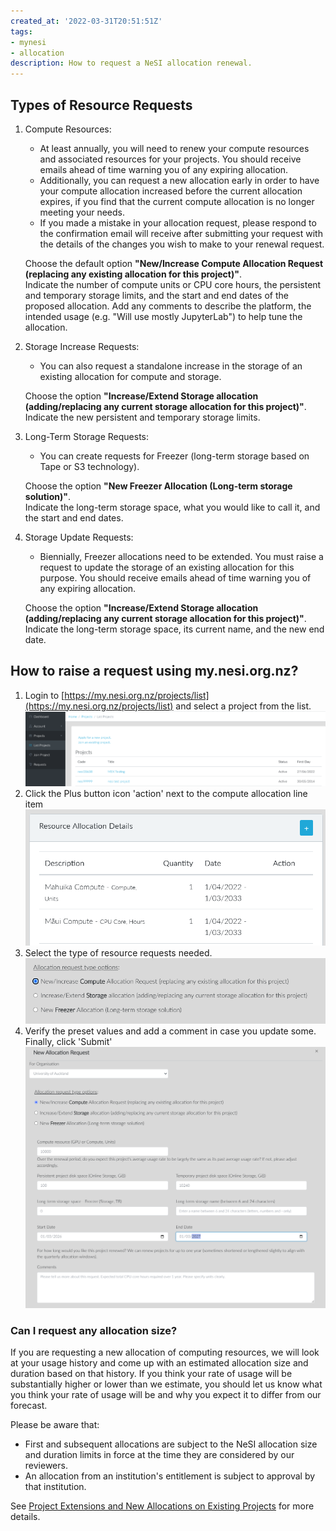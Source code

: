 ```yaml
---
created_at: '2022-03-31T20:51:51Z'
tags:
- mynesi
- allocation
description: How to request a NeSI allocation renewal.
---
```


## Types of Resource Requests

1. Compute Resources:

    - At least annually, you will need to renew your compute resources and associated resources for your projects. You should receive emails ahead of time warning you of any expiring allocation.  
    - Additionally, you can request a new allocation early in order to have your compute allocation increased before the current allocation expires, if you find that the current compute allocation is no longer meeting your needs.  
    - If you made a mistake in your allocation request, please respond to the confirmation email will receive after submitting your request with the details of the changes you wish to make to your renewal request.  

    Choose the default option **"New/Increase Compute Allocation Request (replacing any existing allocation for this project)"**.  
    Indicate the number of compute units or CPU core hours, the persistent and temporary storage limits, and the start and end dates of the proposed allocation. Add any comments to describe the platform, the intended usage (e.g. "Will use mostly JupyterLab") to help tune the allocation.  

2. Storage Increase Requests:

    - You can also request a standalone increase in the storage of an existing allocation for compute and storage.  

    Choose the option **"Increase/Extend Storage allocation (adding/replacing any current storage allocation for this project)"**.  
    Indicate the new persistent and temporary storage limits.  

3. Long-Term Storage Requests:

    - You can create requests for Freezer (long-term storage based on Tape or S3 technology).  

    Choose the option **"New Freezer Allocation (Long-term storage solution)"**.  
    Indicate the long-term storage space, what you would like to call it, and the start and end dates.

4. Storage Update Requests:

    - Biennially, Freezer allocations need to be extended. You must raise a request to update the storage of an existing allocation for this purpose. You should receive emails ahead of time warning you of any expiring allocation.  

    Choose the option **"Increase/Extend Storage allocation (adding/replacing any current storage allocation for this project)"**.  
    Indicate the long-term storage space, its current name, and the new end date.

## How to raise a request using my.nesi.org.nz?

1. Login to [https://my.nesi.org.nz/projects/list](https://my.nesi.org.nz/projects/list) and select a project
    from the list.  
    ![select a project from the list](../../assets/images/Requesting_to_renew_an_allocation_via_my-nesi-org-nz.png)
2. Click the Plus button icon 'action' next to the compute allocation
    line item
    ![click the plus button](../../assets/images/Requesting_to_renew_an_allocation_via_my-nesi-org-nz_0.png)
3. Select the type of resource requests needed.  
    ![select the resource type](../../assets/images/Requesting_to_renew_an_allocation_via_my-nesi-org-nz_2.png)
4. Verify the preset values and add a comment in case you update
    some.  
    Finally, click 'Submit'  
    ![click submit](../../assets/images/Requesting_to_renew_an_allocation_via_my-nesi-org-nz_1.png)

### Can I request any allocation size?

If you are requesting a new allocation of computing resources, we will
look at your usage history and come up with an estimated allocation size
and duration based on that history. If you think your rate of usage will
be substantially higher or lower than we estimate, you should let us
know what you think your rate of usage will be and why you expect it to
differ from our forecast.

Please be aware that:

- First and subsequent allocations are subject to the NeSI allocation
    size and duration limits in force at the time they are considered by
    our reviewers.
- An allocation from an institution's entitlement is subject to
    approval by that institution.

See [Project Extensions and New Allocations on Existing Projects](../../Getting_Started/Accounts-Projects_and_Allocations/Project_Extensions_and_New_Allocations_on_Existing_Projects.md)
for more details.
